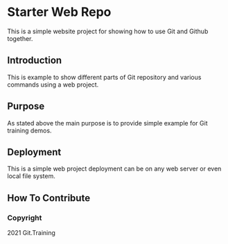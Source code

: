 # Starter Web Repo
This is a simple website project for showing how to use Git and Github together.
## Introduction

This is example to show different parts of Git repository and various commands using a web project.

## Purpose

As stated above the main purpose is to provide simple example for Git training demos.

## Deployment

This is a simple web project deployment can be on any web server or even local file system.

## How To Contribute

### Copyright
2021 Git.Training
